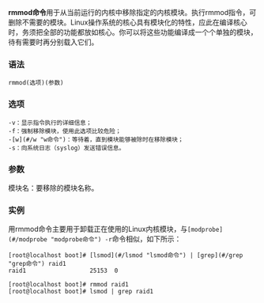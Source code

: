 **rmmod命令**用于从当前运行的内核中移除指定的内核模块。执行rmmod指令，可删除不需要的模块。Linux操作系统的核心具有模块化的特性，应此在编译核心时，务须把全部的功能都放如核心。你可以将这些功能编译成一个个单独的模块，待有需要时再分别载入它们。

### 语法  

```
rmmod(选项)(参数)
```

### 选项  

```
-v：显示指令执行的详细信息；
-f：强制移除模块，使用此选项比较危险；
-[w](#/w "w命令")：等待着，直到模块能够被除时在移除模块；
-s：向系统日志（syslog）发送错误信息。
```

### 参数  

模块名：要移除的模块名称。

### 实例  

用rmmod命令主要用于卸载正在使用的Linux内核模块，与`[modprobe](#/modprobe "modprobe命令") -r`命令相似，如下所示：

```
[root@localhost boot]# [lsmod](#/lsmod "lsmod命令") | [grep](#/grep "grep命令") raid1
raid1                  25153  0

[root@localhost boot]# rmmod raid1
[root@localhost boot]# lsmod | grep raid1
```